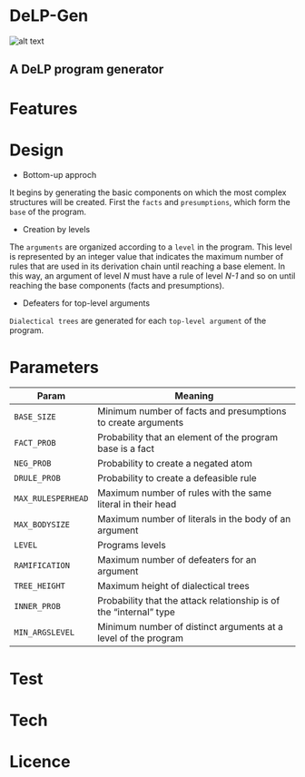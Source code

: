# DeLP-Gen
![alt text](https://github.com/marioa-l/DeLP-Gen/blob/main/background.png?raw=true)

## A DeLP program generator

# Features

# Design

- Bottom-up approch

It begins by generating the basic components on which the most complex structures will be created. First the `facts` and `presumptions`, which form the `base` of the program.

- Creation by levels

The `arguments` are organized according to a `level` in the program. This level is represented by an integer value that indicates the maximum number of rules that are used in its derivation chain until reaching a base element. In this way, an argument of level _N_ must have a rule of level _N-1_ and so on until reaching the base components (facts and presumptions).

- Defeaters for top-level arguments

`Dialectical trees` are generated for each `top-level argument` of the program.

# Parameters

| Param | Meaning |
|-------|---------|
| `BASE_SIZE`     | Minimum number of facts and presumptions to create arguments|
| `FACT_PROB`     | Probability that an element of the program base is a fact   |
| `NEG_PROB`      | Probability to create a negated atom                        |
| `DRULE_PROB`    | Probability to create a defeasible rule                     |
| `MAX_RULESPERHEAD` | Maximum number of rules with the same literal in their head |
| `MAX_BODYSIZE`     | Maximum number of literals in the body of an argument       |
| `LEVEL`            | Programs levels                                             |
| `RAMIFICATION`     | Maximum number of defeaters for an argument                 |
| `TREE_HEIGHT`      | Maximum height of dialectical trees                         |
| `INNER_PROB`       | Probability that the attack relationship is of the “internal” type |
| `MIN_ARGSLEVEL`    | Minimum number of distinct arguments at a level of the program |

# Test

# Tech

# Licence

